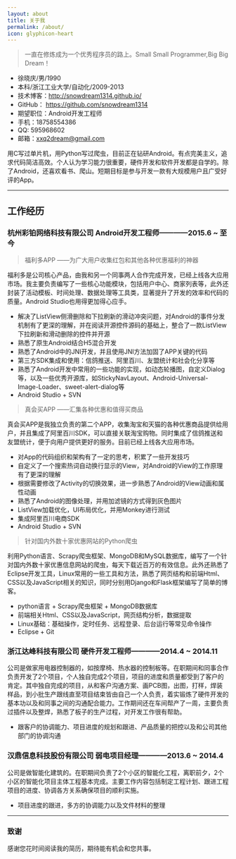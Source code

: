 ```yaml
---
layout: about
title: 关于我
permalink: /about/
icon: glyphicon-heart
---
```


> 一直在修炼成为一个优秀程序员的路上。Small Small Programmer,Big Big Dream！ 

 - 徐晓庆/男/1990 
 - 本科/浙江工业大学/自动化/2009-2013
 - 技术博客：http://snowdream1314.github.io/
 - GitHub：  https://github.com/snowdream1314
 - 期望职位：Android开发工程师  
 - 手机：18758554386
 - QQ: 595968602
 - 邮箱：xxq2dream@gmail.com

用C写过单片机，用Python写过爬虫，目前正在钻研Android。有点完美主义，追求代码简洁高效。个人认为学习能力很重要，硬件开发和软件开发都是自学的。除了Android，还喜欢看书、爬山。短期目标是参与开发一款有大规模用户且广受好评的App。

---

## 工作经历

### 杭州彩铂网络科技有限公司 Android开发工程师————2015.6 ~ 至今

> 福利多APP ——为广大用户收集红包和其他各种优惠福利的神器

福利多是公司核心产品，由我和另一个同事两人合作完成开发，已经上线各大应用市场。我主要负责编写了一些核心功能模块，包括用户中心、商家列表等，此外还封装了活动模板、时间处理、数据处理等工具类，显著提升了开发的效率和代码的质量。Android Studio也用得更加得心应手。

 * 解决了ListView侧滑删除和下拉刷新的滑动冲突问题，对Android的事件分发机制有了更深的理解，并在阅读开源控件源码的基础上，整合了一款ListView下拉刷新和滑动删除的控件并开源
 * 熟悉了原生Android结合H5混合开发
 * 熟悉了Android中的JNI开发，并且使用JNI方法加固了APP关键的代码
 * 第三方SDK集成和使用：信鸽推送、阿里百川、友盟统计和社会化分享等
 * 熟悉了Android开发中常用的一些功能的实现，如动态轮播图，自定义Dialog等，以及一些优秀开源库，如StickyNavLayout、Android-Universal-Image-Loader、sweet-alert-dialog等
 * Android Studio + SVN
 
> 真会买APP ——汇集各种优惠和值得买商品

真会买APP是我独立负责的第二个APP，收集淘宝和天猫的各种优惠商品提供给用户，并且集成了阿里百川SDK，可以直接关联淘宝购物。同时集成了信鸽推送和友盟统计，便于向用户提供更好的服务。目前已经上线各大应用市场。

* 对App的代码组织和架构有了一定的思考，积累了一些开发技巧
* 自定义了一个搜索热词自动换行显示的View，对Android的View的工作原理有了更深的理解
* 根据需要修改了Activity的切换效果，进一步熟悉了Android的View动画和属性动画
* 熟悉了Android的图像处理，并用加滤镜的方式得到灰色图片
* ListView加载优化，UI布局优化，并用Monkey进行测试
* 集成阿里百川电商SDK
* Android Studio + SVN

> 针对国内外数十家优惠网站的Python爬虫

利用Python语言、Scrapy爬虫框架、MongoDB和MySQL数据库，编写了一个针对国内外数十家优惠信息网站的爬虫，每天下载近百万的有效信息。此外还熟悉了Eclipse开发工具，Linux常用的一些工具和方法，熟悉了网页结构和前端Html、CSS以及JavaScript相关的知识，同时分别用Django和Flask框架编写了简单的博客。

* python语言 + Scrapy爬虫框架 + MongoDB数据库
* 前端相关Html、CSS以及JavaScript，网页结构分析，数据提取
* Linux基础：基础操作，定时任务、远程登录、后台运行等常见命令操作
* Eclipse + Git

### 浙江达峰科技有限公司 硬件开发工程师————2014.4 ~ 2014.11

公司是做家用电器控制器的，如按摩椅、热水器的控制板等。在职期间和同事合作负责开发了2个项目，个人独自完成2个项目，项目的进度和质量都受到了客户的肯定。其中独自完成的项目，从和客户沟通方案、画PCB图，出图，打样，焊装样品，到小批生产跟线直至项目结束皆由自己一个人负责，着实锻炼了硬件开发的基本功以及和同事之间的沟通配合能力。工作期间还在车间帮产了一周，主要负责过插件以及整焊，熟悉了板子的生产过程，对开发工作很有帮助。

* 跟客户的协调能力、项目进度的规划和跟进、产品质量的把控以及和公司其他部门的协调沟通

### 汉鼎信息科技股份有限公司 弱电项目经理————2013.6 ~ 2014.4

公司是做智能化建筑的。在职期间负责了2个小区的智能化工程，离职前夕，2个小区的智能化项目主体工程基本完成。主要工作内容包括制定工程计划、跟进工程项目的进度、协调各方关系确保项目的顺利实施。

* 项目进度的跟进，多方的协调能力以及文件材料的整理

---

### 致谢

感谢您花时间阅读我的简历，期待能有机会和您共事。

